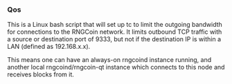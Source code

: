### Qos ###

This is a Linux bash script that will set up tc to limit the outgoing bandwidth for connections to the RNGCoin network. It limits outbound TCP traffic with a source or destination port of 9333, but not if the destination IP is within a LAN (defined as 192.168.x.x).

This means one can have an always-on rngcoind instance running, and another local rngcoind/rngcoin-qt instance which connects to this node and receives blocks from it.
